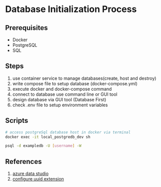 # Database Initialization Process

## Prerequisites
 * Docker
 * PostgreSQL
 * SQL



## Steps
1. use container service to manage databases(create, host and destroy)
2. write compose file to setup database (docker-compose.yml)
3. execute docker and docker-compose command
4. connect to database use command line or GUI tool
5. design database via GUI tool (Database First)
6. check .env file to setup environment variables

## Scripts

``` bash
# access postgreSql database host in docker via terminal
docker exec -it local_postgredb_dev sh

psql -d exampledb -U [username] -W
```

## References
1. [azure data studio](https://www.sqlshack.com/access-postgresql-databases-using-the-azure-data-studio-extension/)
2. [configure uuid extension](https://www.postgresqltutorial.com/postgresql-uuid/)
